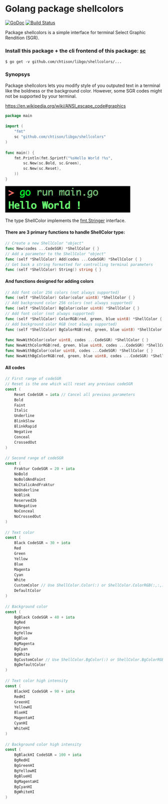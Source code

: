 # Golang package shellcolors

[![GoDoc](https://godoc.org/github.com/chtison/libgo/shellcolors?status.svg)](https://godoc.org/github.com/chtison/libgo/shellcolors)
[![Build Status](https://travis-ci.org/chtison/libgo.svg?branch=master)](https://travis-ci.org/chtison/libgo)

Package shellcolors is a simple interface for terminal Select Graphic Rendition (SGR).

### Install this package + the cli frontend of this package: [sc](cmd/sc)
```
$ go get -v github.com/chtison/libgo/shellcolors/...
```

### Synopsys

Package shellcolors lets you modify style of you outputed text in a terminal
like the boldness or the background color.
However, some SGR codes might not be supported by your terminal.

https://en.wikipedia.org/wiki/ANSI_escape_code#graphics

```go
package main

import (
	"fmt"
	sc "github.com/chtison/libgo/shellcolors"
)

func main() {
	fmt.Println(fmt.Sprintf("%sHello World !%s",
		sc.New(sc.Bold, sc.Green),
		sc.New(sc.Reset),
	))
}
```
![output](output.png)

The type ShellColor implements the [fmt.Stringer](https://golang.org/pkg/fmt/#Stringer) interface.

#### There are 3 primary functions to handle ShellColor type:

```go
// Create a new ShellColor "object"
func New(codes ...CodeSGR) *ShellColor { }
// Add a parameter to the ShellColor "object"
func (self *ShellColor) Add(codes ...CodeSGR) *ShellColor { }
// Get back a string formatted for controlling terminal parameters
func (self *ShellColor) String() string { }
```

#### And functions designed for adding colors
```go
// Add font color 256 colors (not always supported)
func (self *ShellColor) Color(color uint8) *ShellColor { }
// Add background color 256 colors (not always supported)
func (self *ShellColor) BgColor(color uint8) *ShellColor { }
// Add font color (not always supported)
func (self *ShellColor) ColorRGB(red, green, blue uint8) *ShellColor { }
// Add background color RGB (not always supported)
func (self *ShellColor) BgColorRGB(red, green, blue uint8) *ShellColor { }

func NewWithColor(color uint8, codes ...CodeSGR) *ShellColor { }
func NewWithColorRGB(red, green, blue uint8, codes ...CodeSGR) *ShellColor { }
func NewWithBgColor(color uint8, codes ...CodeSGR) *ShellColor { }
func NewWithBgColorRGB(red, green, blue uint8, codes ...CodeSGR) *ShellColor { }
```
#### All codes
```go
// First range of codeSGR
// Reset is the one which will reset any previous codeSGR
const (
	Reset CodeSGR = iota // Cancel all previous parameters
	Bold
	Faint
	Italic
	Underline
	BlinkSlow
	BlinkRapid
	Negative
	Conceal
	CrossedOut
)

// Second range of codeSGR
const (
	Fraktur CodeSGR = 20 + iota
	NoBold
	NoBoldAndFaint
	NoItalicAndFraktur
	NoUnderline
	NoBlink
	Reserved26
	NoNegative
	NoConceal
	NoCrossedOut
)

// Text color
const (
	Black CodeSGR = 30 + iota
	Red
	Green
	Yellow
	Blue
	Magenta
	Cyan
	White
	CustomColor // Use ShellColor.Color(:) or ShellColor.ColorRGB(:,:,:)
	DefaultColor
)

// Background color
const (
	BgBlack CodeSGR = 40 + iota
	BgRed
	BgGreen
	BgYellow
	BgBlue
	BgMagenta
	BgCyan
	BgWhite
	BgCustomColor // Use ShellColor.BgColor(:) or ShellColor.BgColorRGB(:,:,:)
	BgDefaultColor
)

// Text color high intensity
const (
	BlackHI CodeSGR = 90 + iota
	RedHI
	GreenHI
	YellowHI
	BlueHI
	MagentaHI
	CyanHI
	WhiteHI
)

// Background color high intensity
const (
	BgBlackHI CodeSGR = 100 + iota
	BgRedHI
	BgGreenHI
	BgYellowHI
	BgBlueHI
	BgMagentaHI
	BgCyanHI
	BgWhiteHI
)
```
